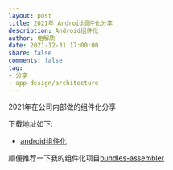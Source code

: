 ```yaml
---
layout: post
title: 2021年 Android组件化分享
description: Android组件化
author: 电解质
date: 2021-12-31 17:00:00
share: false
comments: false
tag: 
- 分享
- app-design/architecture
---
```

2021年在公司内部做的组件化分享

下载地址如下:

- [android组件化]({{site.baseurl}}/asset/shared/android组件化.key)

顺便推荐一下我的组件化项目[bundles-assembler](https://github.com/JamesfChen/bundles-assembler)